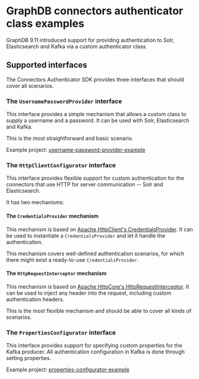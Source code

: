 # GraphDB connectors authenticator class examples

GraphDB 9.11 introduced support for providing authentication to Solr, Elasticsearch and Kafka via a custom authenticator class.

## Supported interfaces

The Connectors Authenticator SDK provides three interfaces that should cover all scenarios.

### The `UsernamePasswordProvider` interface

This interface provides a simple mechanism that allows a custom class to supply a username and a password. It can be used with Solr, Elasticsearch and Kafka.

This is the most straightforward and basic scenario.

Example project: [username-password-provider-example](username-password-provider-example) 

### The `HttpClientConfigurator` interface

This interface provides flexible support for custom authentication for the connectors that use HTTP for server communication -- Solr and Elasticsearch.

It has two mechanisms:

#### The `CredentialsProvider` mechanism

This mechanism is based on [Apache HttpClient's CredentialsProvider](https://hc.apache.org/httpcomponents-client-4.5.x/current/httpclient/apidocs/org/apache/http/client/CredentialsProvider.html). It can be used to instantiate a `CredentialsProvider` and let it handle the authentication.

This mechanism covers well-defined authentication scenarios, for which there might exist a ready-to-use `CredentialsProvider`.

#### The `HttpRequestInterceptor` mechanism

This mechanism is based on [Apache HttpCore's HttpRequestInterceptor](https://hc.apache.org/httpcomponents-core-4.4.x/current/httpcore/apidocs/org/apache/http/HttpRequestInterceptor.html). It can be used to inject any header into the request, including custom authentication headers.

This is the most flexible mechanism and should be able to cover all kinds of scenarios.

### The `PropertiesConfigurator` interface

This interface provides support for specifying custom properties for the Kafka producer. All authentication configuration in Kafka is done through setting properties.

Example project: [properties-configurator-example](properties-configurator-example)
